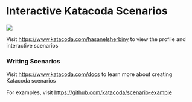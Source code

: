 # Interactive Katacoda Scenarios

[![](http://shields.katacoda.com/katacoda/hasanelsherbiny/count.svg)](https://www.katacoda.com/hasanelsherbiny "Get your profile on Katacoda.com")

Visit https://www.katacoda.com/hasanelsherbiny to view the profile and interactive scenarios

### Writing Scenarios
Visit https://www.katacoda.com/docs to learn more about creating Katacoda scenarios

For examples, visit https://github.com/katacoda/scenario-example
